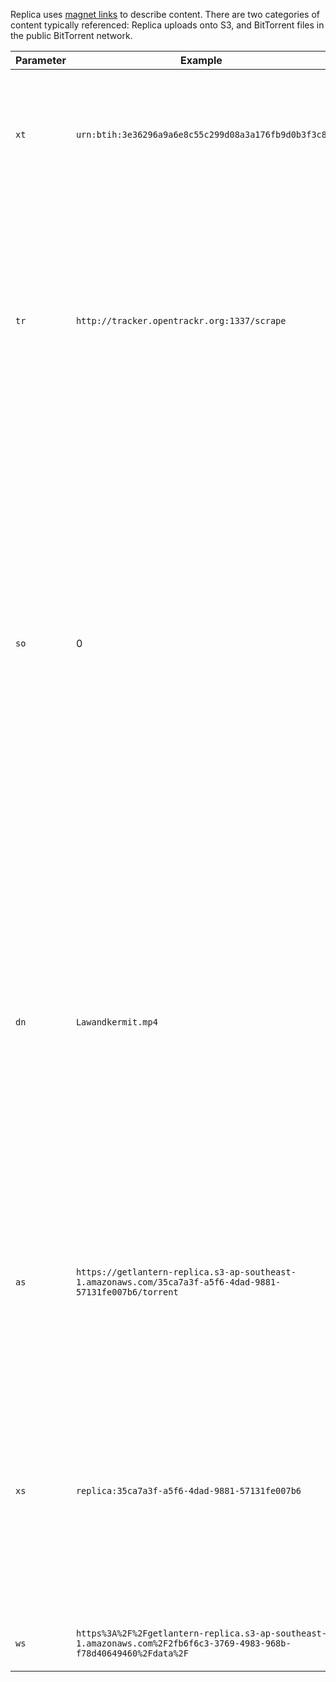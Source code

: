 Replica uses [magnet links](https://en.wikipedia.org/wiki/Magnet_URI_scheme) to describe content. There are two categories of content typically referenced: Replica uploads onto S3, and BitTorrent files in the public BitTorrent network.

Parameter|Example|Notes
-|-|-
`xt`|`urn:btih:3e36296a9a6e8c55c299d08a3a176fb9d0b3f3c8`|We use the BitTorrent infohash encoded in the standard form, `urn:btih:[BitTorrent info hash encoded in hex]`.
`tr`|`http://tracker.opentrackr.org:1337/scrape`|This key can be repeated for a list of trackers that non-Replica BitTorrent users might use, or that are special to this link. Trackers can probably be added implicitly to the Replica users client where appropriate.
`so`|0|Replica deals with individual files, and torrents can contain more than one. The "select only" parameter is used with traditional clients to specify which files to download. We use it to reference which file inside a torrent operations should be performed on. This gives best-case compatibility with regular BitTorrent clients.
`dn`|`Lawandkermit.mp4`|This field normally provides the name field in a torrent info before the info has been made available, or just a prettier name to use when referring to a torrent. We use it with the name of the specific file referenced in the torrent, and without the UUID prefix on torrent names that are hosted on S3.
`as`|`https://getlantern-replica.s3-ap-southeast-1.amazonaws.com/35ca7a3f-a5f6-4dad-9881-57131fe007b6/torrent`|This is a valid source to retrieve the metainfo directly. This is a alternative to obtaining metadata from peers, or requiring knowledge of Replica.
`xs`|`replica:35ca7a3f-a5f6-4dad-9881-57131fe007b6`|Here we use a custom, extensible URI for S3 uploads of the form `replica:[s3 key prefix]`. Note that there is *no* leading `/` on the s3 key. This may acquire a trailing path or number to select the specific file in the future. See also `so`.
`ws`|`https%3A%2F%2Fgetlantern-replica.s3-ap-southeast-1.amazonaws.com%2F2fb6f6c3-3769-4983-968b-f78d40649460%2Fdata%2F`|The HTTP endpoint for the data, per [BEP 19](https://www.bittorrent.org/beps/bep_0019.html).